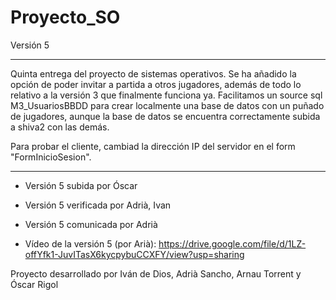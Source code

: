 # Proyecto_SO

Versión 5
____________________________________________________________________________________________________________________________________________
Quinta  entrega del proyecto de sistemas operativos. Se ha añadido la opción de poder invitar a partida a otros jugadores, además de todo
lo relativo a la versión 3 que finalmente funciona ya. Facilitamos un source sql M3_UsuariosBBDD para crear localmente una base de datos con
un puñado de jugadores, aunque la base de datos se encuentra correctamente subida a shiva2 con las demás.

Para probar el cliente, cambiad la dirección IP del servidor en el form "FormInicioSesion".

____________________________________________________________________________________________________________________________________________

- Versión 5 subida por Óscar
- Versión 5 verificada por Adrià, Ivan
- Versión 5 comunicada por Adrià

- Vídeo de la versión 5 (por Arià): https://drive.google.com/file/d/1LZ-offYfk1-JuvITasX6kycpybuCCXFY/view?usp=sharing

Proyecto desarrollado por Iván de Dios, Adrià Sancho, Arnau Torrent y Óscar Rigol
